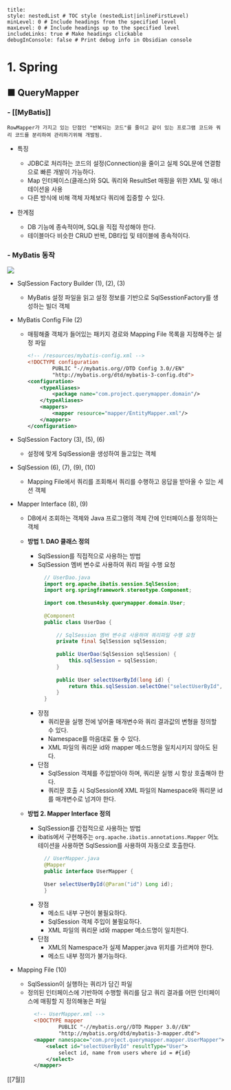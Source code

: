 ```table-of-contents
title: 
style: nestedList # TOC style (nestedList|inlineFirstLevel)
minLevel: 0 # Include headings from the specified level
maxLevel: 0 # Include headings up to the specified level
includeLinks: true # Make headings clickable
debugInConsole: false # Print debug info in Obsidian console
```

# 1. Spring
## ■ QueryMapper

### - [[MyBatis]]
``` plaintext
RowMapper가 가지고 있는 단점인 "반복되는 코드"를 줄이고 같이 있는 프로그램 코드와 쿼리 코드를 분리하여 관리하기위해 개발됨.
```
- 특징
	- JDBC로 처리하는 코드의 설정(Connection)을 줄이고 실제 SQL문에 연결함으로 빠른 개발이 가능하다.
	- Map 인터페이스(클래스)와 SQL 쿼리와 ResultSet 매핑을 위한 XML 및 애너테이션을 사용
	- 다른 방식에 비해 객체 자체보다 쿼리에 집중할 수 있다.
	  
- 한계점
	- DB 기능에 종속적이며, SQL을 직접 작성해야 한다.
	- 테이블마다 비슷한 CRUD 반복, DB타입 및 테이블에 종속적이다.

### - MyBatis 동작
![](https://i.imgur.com/ryHgGJ5.png)
- SqlSession Factory Builder (1), (2), (3)
	- MyBatis  설정 파일을 읽고 설정 정보를 기반으로 SqlSesstionFactory를 생성하는 빌더 객체
	  
- MyBatis Config File (2)
	- 매핑해줄 객체가 들어있는 패키지 경로와 Mapping File 목록을 지정해주는 설정 파일
		``` xml
		<!-- /resources/mybatis-config.xml -->
		<!DOCTYPE configuration
		        PUBLIC "-//mybatis.org//DTD Config 3.0//EN"
		        "http://mybatis.org/dtd/mybatis-3-config.dtd">
		<configuration>
		    <typeAliases>
		        <package name="com.project.querymapper.domain"/>
		    </typeAliases>
		    <mappers>
			    <mapper resource="mapper/EntityMapper.xml"/>
		    </mappers>
		</configuration>
		```
	
- SqlSession Factory (3), (5), (6)
	- 설정에 맞게 SqlSession을 생성하여 들고있는 객체
	  
- SqlSession (6), (7), (9), (10)
	- Mapping File에서 쿼리를 조회해서 쿼리를 수행하고 응답을 받아올 수 있는 세션 객체
	  
- Mapper Interface (8), (9)
	- DB에서 조회하는 객체와 Java 프로그램의 객체 간에 인터페이스를 정의하는 객체
	- **방법 1. DAO 클래스 정의**
		- SqlSession를 직접적으로 사용하는 방법
		- SqlSession 멤버 변수로 사용하여 쿼리 파일 수행 요청
		  ``` java
			// UserDao.java
			import org.apache.ibatis.session.SqlSession;
			import org.springframework.stereotype.Component;
			
			import com.thesun4sky.querymapper.domain.User;
			
			@Component
			public class UserDao {
			
				// SqlSession 멤버 변수로 사용하며 쿼리파일 수행 요청
				private final SqlSession sqlSession;
			  
				public UserDao(SqlSession sqlSession) {
				    this.sqlSession = sqlSession;
				}
			  
				public User selectUserById(long id) {
				    return this.sqlSession.selectOne("selectUserById", id);
				}
			}
			```
		- 장점
			- 쿼리문을 실행 전에 넣어줄 매개변수와 쿼리 결과값의 변형을 정의할 수 있다.
			- Namespace를 마음대로 둘 수 있다.
			- XML 파일의 쿼리문 id와 mapper 메소드명을 일치시키지 않아도 된다.
		- 단점
			- SqlSession 객체를 주입받아야 하며, 쿼리문 실행 시 항상 호출해야 한다.
			- 쿼리문 호출 시 SqlSession에 XML 파일의 Namespace와 쿼리문 id를 매개변수로 넘겨야 한다.
	
	- **방법 2. Mapper Interface 정의**
		- SqlSession를 간접적으로 사용하는 방법
		- ibatis에서 구현해주는 `org.apache.ibatis.annotations.Mapper` 어노테이션을 사용하면 SqlSession를 사용하여 자동으로 호출한다.
		  ``` java
			// UserMapper.java
			@Mapper
			public interface UserMapper {
			
			User selectUserById(@Param("id") Long id);
			}
			```
		- 장점
			- 메소드 내부 구현이 불필요하다.
			- SqlSession 객체 주입이 불필요하다.
			- XML 파일의 쿼리문 id와 mapper 메소드명이 일치한다.
		- 단점
			- XML의 Namespace가 실제 Mapper.java 위치를 가르켜야 한다.
			- 메소드 내부 정의가 불가능하다.
	
- Mapping File (10)
	- SqlSession이 실행하는 쿼리가 담긴 파일
	- 정의된 인터페이스에 기반하여 수행할 쿼리를 담고 쿼리 결과를 어떤 인터페이스에 매핑할 지 정의해놓은 파일
	  ``` xml
		<!-- UserMapper.xml -->
		<!DOCTYPE mapper
		        PUBLIC "-//mybatis.org//DTD Mapper 3.0//EN"
		        "http://mybatis.org/dtd/mybatis-3-mapper.dtd">
		<mapper namespace="com.project.querymapper.mapper.UserMapper">
		    <select id="selectUserById" resultType="User">
		        select id, name from users where id = #{id}
		    </select>
		</mapper>
		```

[[7월]]